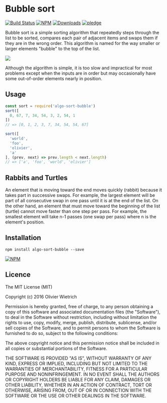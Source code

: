 # Bubble sort
[![Build Status](https://travis-ci.org/bredele/algo-sort-bubble.svg?branch=master)](https://travis-ci.org/bredele/algo-sort-bubble)
[![NPM](https://img.shields.io/npm/v/algo-sort-bubble.svg?style=flat-square)](https://www.npmjs.com/package/algo-sort-bubble)
[![Downloads](https://img.shields.io/npm/dm/algo-sort-bubble.svg?style=flat-square)](http://npm-stat.com/charts.html?package=algo-sort-bubble)
[![pledge](https://bredele.github.io/contributing-guide/community-pledge.svg)](https://github.com/bredele/contributing-guide/blob/master/community.md)


Bubble sort is a simple sorting algorithm that repeatedly steps through the list to be sorted, compares each pair of adjacent items and swaps them if they are in the wrong order. This algorithm is named for the way smaller or larger elements "bubble" to the top of the list.

![](https://upload.wikimedia.org/wikipedia/commons/5/54/Sorting_bubblesort_anim.gif?uselang=fr)

Although the algorithm is simple, it is too slow and impractical for most problems except when the inputs are in order but may occasionally have some out-of-order elements nearly in position.

## Usage

```js
const sort = require('algo-sort-bubble')
sort([
  0, 67, 7, 34, 54, 3, 2, 54, 1
])
// => [0, 1, 2, 3, 7, 34, 54, 54, 67]

sort([
  'world',
  'foo',
  'olivier',
  'a'
], (prev, next) => prev.length < next.length)
// => ['a', 'foo', 'world', 'olivier']
```

## Rabbits and Turtles

An element that is moving toward the end moves quickly (rabbit) because it takes part in successive swaps. For example, the largest element will be part of all consecutive swap in one pass until it is at the end of the list. On the other hand, an element that must move toward the beginning of the list (turtle) cannot move faster than one step per pass. For example, the smallest element will take n-1 passes (one swap per pass) where n is the element's position.

## Installation

```shell
npm install algo-sort-bubble --save
```

[![NPM](https://nodei.co/npm/algo-sort-bubble.png)](https://nodei.co/npm/algo-sort-bubble/)

## Licence

The MIT License (MIT)

Copyright (c) 2016 Olivier Wietrich

Permission is hereby granted, free of charge, to any person obtaining a copy
of this software and associated documentation files (the "Software"), to deal
in the Software without restriction, including without limitation the rights
to use, copy, modify, merge, publish, distribute, sublicense, and/or sell
copies of the Software, and to permit persons to whom the Software is
furnished to do so, subject to the following conditions:

The above copyright notice and this permission notice shall be included in all
copies or substantial portions of the Software.

THE SOFTWARE IS PROVIDED "AS IS", WITHOUT WARRANTY OF ANY KIND, EXPRESS OR
IMPLIED, INCLUDING BUT NOT LIMITED TO THE WARRANTIES OF MERCHANTABILITY,
FITNESS FOR A PARTICULAR PURPOSE AND NONINFRINGEMENT. IN NO EVENT SHALL THE
AUTHORS OR COPYRIGHT HOLDERS BE LIABLE FOR ANY CLAIM, DAMAGES OR OTHER
LIABILITY, WHETHER IN AN ACTION OF CONTRACT, TORT OR OTHERWISE, ARISING FROM,
OUT OF OR IN CONNECTION WITH THE SOFTWARE OR THE USE OR OTHER DEALINGS IN THE
SOFTWARE.
